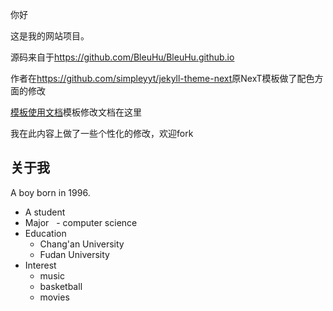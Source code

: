  你好

 这是我的网站项目。

 源码来自于<https://github.com/BleuHu/BleuHu.github.io>
 
 作者在<https://github.com/simpleyyt/jekyll-theme-next>原NexT模板做了配色方面的修改
 
 [模板使用文档](http://theme-next.simpleyyt.com/)模板修改文档在这里
 
 我在此内容上做了一些个性化的修改，欢迎fork

 <h2>关于我</h2>
  
  A  boy born in 1996.
 
-  A student
-  Major
   - computer science
-  Education
   - Chang'an University
   - Fudan University
-  Interest
   - music
   - basketball
   - movies

